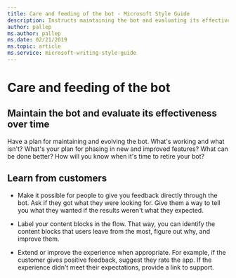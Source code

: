 ```yaml
---
title: Care and feeding of the bot - Microsoft Style Guide
description: Instructs maintaining the bot and evaluating its effectiveness over time, such as what's working and what isn't.
author: pallep
ms.author: pallep
ms.date: 02/21/2019
ms.topic: article 
ms.service: microsoft-writing-style-guide
---
```


# Care and feeding of the bot

<h2>Maintain the bot and evaluate its effectiveness over time</h2> 

Have a plan for maintaining and evolving the bot. What's working and what isn't? What's your plan for phasing 
in new and improved features? What can be done better? How will you know when it's time to retire your bot?  

<h2>Learn from customers</h2> 

- Make it possible for people to give you feedback directly through the bot. Ask if they got what they were looking for. 
Give them a way to tell you what they wanted if the results weren't what they expected.   

- Label your content blocks in the flow. That way, you can identify the content blocks that users leave from the most, 
figure out why, and improve them.  

- Extend or improve the experience when appropriate. For example, if the customer gives positive feedback, suggest 
they rate the app. If the experience didn't meet their expectations, provide a link to support.  

